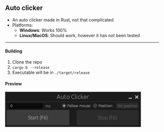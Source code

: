 ## Auto clicker
- An auto clicker made in Rust, not that complicated
- Platforms:
	- **Windows**: Works 100%
	- **Linux/MacOS**: Should work, however it has not been tested

***

#### Building
1. Clone the repo
2. `cargo b --release`
3. Executable will be in `./target/release`

#### Preview
![Preview of app](/preview.png)
